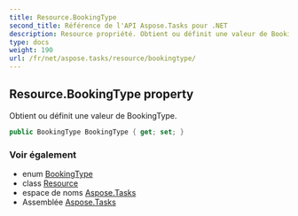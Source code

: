 ```yaml
---
title: Resource.BookingType
second_title: Référence de l'API Aspose.Tasks pour .NET
description: Resource propriété. Obtient ou définit une valeur de BookingType.
type: docs
weight: 190
url: /fr/net/aspose.tasks/resource/bookingtype/
---
```

## Resource.BookingType property

Obtient ou définit une valeur de BookingType.

```csharp
public BookingType BookingType { get; set; }
```

### Voir également

* enum [BookingType](../../bookingtype/)
* class [Resource](../)
* espace de noms [Aspose.Tasks](../../resource/)
* Assemblée [Aspose.Tasks](../../../)


